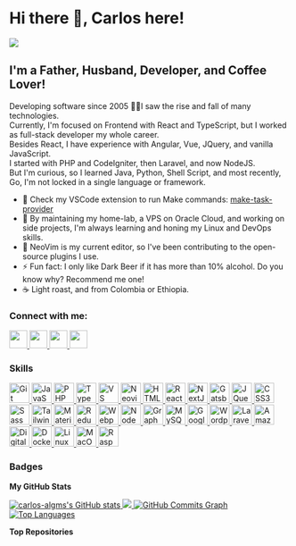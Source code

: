 # Hi there 👋, Carlos here!

<a href="https://www.github.com/carlos-algms" target="_blank" rel="noreferrer">
  <img
    src="https://img.shields.io/github/followers/carlos-algms?logo=github&style=for-the-badge&color=0891b2&labelColor=1c1917"
  />
</a>

## I'm a Father, Husband, Developer, and Coffee Lover!

Developing software since 2005 👴🏻I saw the rise and fall of many technologies.  
Currently, I'm focused on Frontend with React and TypeScript, but I worked as full-stack developer my whole career.  
Besides React, I have experience with Angular, Vue, JQuery, and vanilla JavaScript.  
I started with PHP and CodeIgniter, then Laravel, and now NodeJS.  
But I'm curious, so I learned Java, Python, Shell Script, and most recently, Go, I'm not locked in a single language or framework.

- 🔭 Check my VSCode extension to run Make commands: [make-task-provider](https://github.com/carlos-algms/vscode-make-task-provider)
- 🌱 By maintaining my home-lab, a VPS on Oracle Cloud, and working on side projects, I'm always learning and honing my Linux and DevOps skills.
- 👯 NeoVim is my current editor, so I've been contributing to the open-source plugins I use.
- ⚡ Fun fact: I only like Dark Beer if it has more than 10% alcohol. Do you know why? Recommend me one!
- ☕️ Light roast, and from Colombia or Ethiopia.

### Connect with me:

<p align="left">
  <a
    href="https://www.github.com/carlos-algms"
    target="_blank"
    rel="noreferrer"
    title="GitHub"
  >
    <picture>
      <source
        media="(prefers-color-scheme: dark)"
        srcset="
          https://raw.githubusercontent.com/danielcranney/readme-generator/main/public/icons/socials/github-dark.svg
        "
      />
      <source
        media="(prefers-color-scheme: light)"
        srcset="
          https://raw.githubusercontent.com/danielcranney/readme-generator/main/public/icons/socials/github.svg
        "
      />
      <img
        src="https://raw.githubusercontent.com/danielcranney/readme-generator/main/public/icons/socials/github.svg"
        width="32"
        height="32"
      />
    </picture>
  </a>
  <a
    href="https://www.linkedin.com/in/carlosalgms/?locale=en_US"
    target="_blank"
    rel="noreferrer"
    title="LinkedIn"
  >
    <picture>
      <source
        media="(prefers-color-scheme: dark)"
        srcset="
          https://raw.githubusercontent.com/danielcranney/readme-generator/main/public/icons/socials/linkedin-dark.svg
        "
      />
      <source
        media="(prefers-color-scheme: light)"
        srcset="
          https://raw.githubusercontent.com/danielcranney/readme-generator/main/public/icons/socials/linkedin.svg
        "
      />
      <img
        src="https://raw.githubusercontent.com/danielcranney/readme-generator/main/public/icons/socials/linkedin.svg"
        width="32"
        height="32"
      />
    </picture>
  </a>
  <a
    href="http://www.medium.com/@carlos-algms"
    target="_blank"
    rel="noreferrer"
    title="Medium"
  >
    <picture>
      <source
        media="(prefers-color-scheme: dark)"
        srcset="
          https://raw.githubusercontent.com/danielcranney/readme-generator/main/public/icons/socials/medium-dark.svg
        "
      />
      <source
        media="(prefers-color-scheme: light)"
        srcset="
          https://raw.githubusercontent.com/danielcranney/readme-generator/main/public/icons/socials/medium.svg
        "
      />
      <img
        src="https://raw.githubusercontent.com/danielcranney/readme-generator/main/public/icons/socials/medium.svg"
        width="32"
        height="32"
      />
    </picture>
  </a>
  <a 
    href="https://www.x.com/carlos_algms" 
    target="_blank" 
    rel="noreferrer" 
    title="X / Twitter"
  >
    <picture>
      <source
        media="(prefers-color-scheme: dark)"
        srcset="
          https://raw.githubusercontent.com/danielcranney/readme-generator/main/public/icons/socials/twitter-dark.svg
        "
      />
      <source
        media="(prefers-color-scheme: light)"
        srcset="
          https://raw.githubusercontent.com/danielcranney/readme-generator/main/public/icons/socials/twitter.svg
        "
      />
      <img
        src="https://raw.githubusercontent.com/danielcranney/readme-generator/main/public/icons/socials/twitter.svg"
        width="32"
        height="32"
      />
    </picture>
  </a>
</p>

### Skills

<p align="left">
  <a href="https://git-scm.com/" target="_blank" rel="noreferrer" title="Git">
    <img
      src="https://raw.githubusercontent.com/danielcranney/readme-generator/main/public/icons/skills/git-colored.svg"
      width="36"
      height="36"
      alt="Git"
    />
  </a>
  <a
    href="https://developer.mozilla.org/en-US/docs/Web/JavaScript"
    target="_blank"
    rel="noreferrer"
  >
    <img
      src="https://raw.githubusercontent.com/danielcranney/readme-generator/main/public/icons/skills/javascript-colored.svg"
      width="36"
      height="36"
      alt="JavaScript"
    />
  </a>
  <a href="https://www.php.net/" target="_blank" rel="noreferrer" title="PHP">
    <img
      src="https://raw.githubusercontent.com/danielcranney/readme-generator/main/public/icons/skills/php-colored.svg"
      width="36"
      height="36"
      alt="PHP"
    />
  </a>
  <a href="https://www.typescriptlang.org/" target="_blank" rel="noreferrer" title="TypeScript">
    <img
      src="https://raw.githubusercontent.com/danielcranney/readme-generator/main/public/icons/skills/typescript-colored.svg"
      width="36"
      height="36"
      alt="TypeScript"
    />
  </a>
  <a href="https://code.visualstudio.com/" target="_blank" rel="noreferrer" title="VS Code">
    <img
      src="https://raw.githubusercontent.com/danielcranney/readme-generator/main/public/icons/skills/visualstudiocode-colored.svg"
      width="36"
      height="36"
      alt="VS Code"
    />
  </a>
  <a href="https://neovim.io/" target="_blank" rel="noreferrer" title="Neovim">
    <img
      src="https://raw.githubusercontent.com/danielcranney/readme-generator/main/public/icons/skills/neovim-colored.svg"
      width="36"
      height="36"
      alt="Neovim"
    />
  </a>
  <a
    href="https://developer.mozilla.org/en-US/docs/Glossary/HTML5"
    target="_blank"
    rel="noreferrer"
  >
    <img
      src="https://raw.githubusercontent.com/danielcranney/readme-generator/main/public/icons/skills/html5-colored.svg"
      width="36"
      height="36"
      alt="HTML5"
    />
  </a>
  <a href="https://reactjs.org/" target="_blank" rel="noreferrer" title="React">
    <img
      src="https://raw.githubusercontent.com/danielcranney/readme-generator/main/public/icons/skills/react-colored.svg"
      width="36"
      height="36"
      alt="React"
    />
  </a>
  <a href="https://nextjs.org/docs" target="_blank" rel="noreferrer" title="NextJs">
    <img
      src="https://raw.githubusercontent.com/danielcranney/readme-generator/main/public/icons/skills/nextjs-colored.svg"
      width="36"
      height="36"
      alt="NextJs"
    />
  </a>
  <a href="https://www.gatsbyjs.com/" target="_blank" rel="noreferrer" title="Gatsby">
    <img
      src="https://raw.githubusercontent.com/danielcranney/readme-generator/main/public/icons/skills/gatsby-colored.svg"
      width="36"
      height="36"
      alt="Gatsby"
    />
  </a>
  <a href="https://jquery.com/" target="_blank" rel="noreferrer" title="JQuery">
    <img
      src="https://raw.githubusercontent.com/danielcranney/readme-generator/main/public/icons/skills/jquery-colored.svg"
      width="36"
      height="36"
      alt="JQuery"
    />
  </a>
  <a href="https://www.w3.org/TR/CSS/#css" target="_blank" rel="noreferrer" title="CSS3">
    <img
      src="https://raw.githubusercontent.com/danielcranney/readme-generator/main/public/icons/skills/css3-colored.svg"
      width="36"
      height="36"
      alt="CSS3"
    />
  </a>
  <a href="https://sass-lang.com/" target="_blank" rel="noreferrer" title="Sass">
    <img
      src="https://raw.githubusercontent.com/danielcranney/readme-generator/main/public/icons/skills/sass-colored.svg"
      width="36"
      height="36"
      alt="Sass"
    />
  </a>
  <a href="https://tailwindcss.com/" target="_blank" rel="noreferrer" title="TailwindCSS">
    <img
      src="https://raw.githubusercontent.com/danielcranney/readme-generator/main/public/icons/skills/tailwindcss-colored.svg"
      width="36"
      height="36"
      alt="TailwindCSS"
    />
  </a>
  <a href="https://mui.com/" target="_blank" rel="noreferrer" title="Material UI">
    <img
      src="https://raw.githubusercontent.com/danielcranney/readme-generator/main/public/icons/skills/materialui-colored.svg"
      width="36"
      height="36"
      alt="Material UI"
    />
  </a>
  <a href="https://redux.js.org/" target="_blank" rel="noreferrer" title="Redux">
    <img
      src="https://raw.githubusercontent.com/danielcranney/readme-generator/main/public/icons/skills/redux-colored.svg"
      width="36"
      height="36"
      alt="Redux"
    />
  </a>
  <a href="https://webpack.js.org/" target="_blank" rel="noreferrer" title="Webpack">
    <img
      src="https://raw.githubusercontent.com/danielcranney/readme-generator/main/public/icons/skills/webpack-colored.svg"
      width="36"
      height="36"
      alt="Webpack"
    />
  </a>
  <a href="https://nodejs.org/en/" target="_blank" rel="noreferrer" title="NodeJS">
    <img
      src="https://raw.githubusercontent.com/danielcranney/readme-generator/main/public/icons/skills/nodejs-colored.svg"
      width="36"
      height="36"
      alt="NodeJS"
    />
  </a>
  <a href="https://graphql.org/" target="_blank" rel="noreferrer" title="GraphQL">
    <img
      src="https://raw.githubusercontent.com/danielcranney/readme-generator/main/public/icons/skills/graphql-colored.svg"
      width="36"
      height="36"
      alt="GraphQL"
    />
  </a>
  <a href="https://www.mysql.com/" target="_blank" rel="noreferrer" title="MySQL">
    <img
      src="https://raw.githubusercontent.com/danielcranney/readme-generator/main/public/icons/skills/mysql-colored.svg"
      width="36"
      height="36"
      alt="MySQL"
    />
  </a>
  <a href="https://cloud.google.com/" target="_blank" rel="noreferrer" title="Google Cloud">
    <img
      src="https://raw.githubusercontent.com/danielcranney/readme-generator/main/public/icons/skills/googlecloud-colored.svg"
      width="36"
      height="36"
      alt="Google Cloud"
    />
  </a>
  <a href="https://wordpress.com" target="_blank" rel="noreferrer" title="Wordpress">
    <img
      src="https://raw.githubusercontent.com/danielcranney/readme-generator/main/public/icons/skills/wordpress-colored.svg"
      width="36"
      height="36"
      alt="Wordpress"
    />
  </a>
  <a href="https://laravel.com/" target="_blank" rel="noreferrer" title="Laravel">
    <img
      src="https://raw.githubusercontent.com/danielcranney/readme-generator/main/public/icons/skills/laravel-colored.svg"
      width="36"
      height="36"
      alt="Laravel"
    />
  </a>
  <a href="https://aws.amazon.com" target="_blank" rel="noreferrer" title="Amazon Web Services">
    <img
      src="https://raw.githubusercontent.com/danielcranney/readme-generator/main/public/icons/skills/aws-colored.svg"
      width="36"
      height="36"
      alt="Amazon Web Services"
    />
  </a>
  <a href="https://www.digitalocean.com" target="_blank" rel="noreferrer" title="Digital Ocean">
    <img
      src="https://raw.githubusercontent.com/danielcranney/readme-generator/main/public/icons/skills/digitalocean-colored.svg"
      width="36"
      height="36"
      alt="Digital Ocean"
    />
  </a>
  <a href="https://www.docker.com/" target="_blank" rel="noreferrer" title="Docker">
    <img
      src="https://raw.githubusercontent.com/danielcranney/readme-generator/main/public/icons/skills/docker-colored.svg"
      width="36"
      height="36"
      alt="Docker"
    />
  </a>
  <a href="https://www.linux.org" target="_blank" rel="noreferrer" title="Linux">
    <img
      src="https://raw.githubusercontent.com/danielcranney/readme-generator/main/public/icons/skills/linux-colored.svg"
      width="36"
      height="36"
      alt="Linux"
    />
  </a>
  <a href="https://apple.com" target="_blank" rel="noreferrer" title="MacOS">
    <img
      src="https://raw.githubusercontent.com/danielcranney/readme-generator/main/public/icons/skills/macos-colored.svg"
      width="36"
      height="36"
      alt="MacOS"
    />
  </a>
  <a href="https://www.raspberrypi.org/" target="_blank" rel="noreferrer" title="Raspberry Pi">
    <img
      src="https://raw.githubusercontent.com/danielcranney/readme-generator/main/public/icons/skills/raspberrypi-colored.svg"
      width="36"
      height="36"
      alt="Raspberry Pi"
    />
  </a>
</p>

### Badges

<b>My GitHub Stats</b>

<a href="http://www.github.com/carlos-algms">
  <img
    src="https://github-readme-stats.vercel.app/api?username=carlos-algms&show_icons=true&hide=&count_private=true&title_color=0891b2&text_color=ffffff&icon_color=0891b2&bg_color=1c1917&hide_border=true&show_icons=true"
    alt="carlos-algms's GitHub stats"
  />
</a>

<a href="http://www.github.com/carlos-algms">
  <img
    src="https://github-readme-streak-stats.herokuapp.com/?user=carlos-algms&stroke=ffffff&background=1c1917&ring=0891b2&fire=0891b2&currStreakNum=ffffff&currStreakLabel=0891b2&sideNums=ffffff&sideLabels=ffffff&dates=ffffff&hide_border=true"
  />
</a>

<a href="http://www.github.com/carlos-algms">
  <img
    src="https://github-readme-activity-graph.cyclic.app/graph?username=carlos-algms&bg_color=1c1917&color=ffffff&line=0891b2&point=ffffff&area_color=1c1917&area=true&hide_border=true&custom_title=GitHub%20Commits%20Graph"
    alt="GitHub Commits Graph"
  />
</a>

<a href="https://github.com/carlos-algms" align="left">
  <img
    src="https://github-readme-stats.vercel.app/api/top-langs/?username=carlos-algms&langs_count=10&title_color=0891b2&text_color=ffffff&icon_color=0891b2&bg_color=1c1917&hide_border=true&locale=en&custom_title=Top%20%Languages"
    alt="Top Languages"
  />
</a>

<b>Top Repositories</b>

<div width="100%" align="center"></div>
<br />
<br />
<br />
<br />
<br />
<br />
<br />
